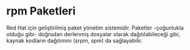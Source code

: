# rpm Paketleri

Red Hat için geliştirilmiş paket yönetim sistemidir. Paketler -çoğunlukla olduğu gibi- doğrudan derlenmiş dosyalar olarak dağıtılabileceği gibi, kaynak kodların dağıtımını (srpm, spm) da sağlayabilir.

